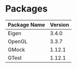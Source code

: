 # Packages
| Package Name | Version |
|--------------|---------|
| Eigen        | 3.4.0   |
| OpenGL       | 3.3.7   |
| GMock        | 1.12.1  |
| GTest        | 1.12.1  |